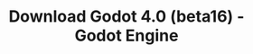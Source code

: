 ---
# Generated by /tools/generators/src/download_archive_generator !!! do not edit by hand !!!
title: 'Download Godot 4.0 (beta16) - Godot Engine'
type: 'download/archive'
name: '4.0'
flavor: 'beta16'
release_date: '2023-01-27T03:00:00-00:00'
release_notes: 'article/dev-snapshot-godot-4-0-beta-16/'
primaryPlatforms:
  - 'android.apk'
  - 'linux.64'
  - 'macos.universal'
  - 'windows.64'
  - 'web'
  - 'templates'
links:
  android.apk:
    name: 'android.apk'
    title: 'Android'
    caption: 'Universal APK (ARM64 + ARMv7 + x86_64 + x86)'
    tags:
      - 'APK download'
      - 'ARM64/v7'
      - 'x86 (64 & 32 bit)'
    hosts:
      github_builds:
        regular: 'https://github.com/godotengine/godot-builds/releases/download/4.0-beta16/Godot_v4.0-beta16_android_editor.apk'
        mono: '#'
      github:
        regular: 'https://github.com/godotengine/godot/releases/download/4.0-beta16/Godot_v4.0-beta16_android_editor.apk'
        mono: '#'
  linux.64:
    name: 'linux.64'
    title: 'Linux'
    caption: 'Standard (x86_64)'
    tags:
      - '64 bit'
    hosts:
      github_builds:
        regular: 'https://github.com/godotengine/godot-builds/releases/download/4.0-beta16/Godot_v4.0-beta16_linux.x86_64.zip'
        mono: 'https://github.com/godotengine/godot-builds/releases/download/4.0-beta16/Godot_v4.0-beta16_mono_linux_x86_64.zip'
      github:
        regular: 'https://github.com/godotengine/godot/releases/download/4.0-beta16/Godot_v4.0-beta16_linux.x86_64.zip'
        mono: 'https://github.com/godotengine/godot/releases/download/4.0-beta16/Godot_v4.0-beta16_mono_linux_x86_64.zip'
  macos.universal:
    name: 'macos.universal'
    title: 'macOS'
    caption: 'Universal (x86_64 + Apple Silicon)'
    tags:
      - 'Intel/Apple Silicon'
      - '64 bit'
    hosts:
      github_builds:
        regular: 'https://github.com/godotengine/godot-builds/releases/download/4.0-beta16/Godot_v4.0-beta16_macos.universal.zip'
        mono: 'https://github.com/godotengine/godot-builds/releases/download/4.0-beta16/Godot_v4.0-beta16_mono_macos.universal.zip'
      github:
        regular: 'https://github.com/godotengine/godot/releases/download/4.0-beta16/Godot_v4.0-beta16_macos.universal.zip'
        mono: 'https://github.com/godotengine/godot/releases/download/4.0-beta16/Godot_v4.0-beta16_mono_macos.universal.zip'
  windows.64:
    name: 'windows.64'
    title: 'Windows'
    caption: 'Standard (x86_64)'
    tags:
      - '64 bit'
    hosts:
      github_builds:
        regular: 'https://github.com/godotengine/godot-builds/releases/download/4.0-beta16/Godot_v4.0-beta16_win64.exe.zip'
        mono: 'https://github.com/godotengine/godot-builds/releases/download/4.0-beta16/Godot_v4.0-beta16_mono_win64.zip'
      github:
        regular: 'https://github.com/godotengine/godot/releases/download/4.0-beta16/Godot_v4.0-beta16_win64.exe.zip'
        mono: 'https://github.com/godotengine/godot/releases/download/4.0-beta16/Godot_v4.0-beta16_mono_win64.zip'
  web:
    name: 'web'
    title: 'Web editor'
    caption: ''
    tags:
      - 'Self-hosted'
      - 'Cross-platform'
    hosts:
      github_builds:
        regular: 'https://github.com/godotengine/godot-builds/releases/download/4.0-beta16/Godot_v4.0-beta16_web_editor.zip'
        mono: '#'
      github:
        regular: 'https://github.com/godotengine/godot/releases/download/4.0-beta16/Godot_v4.0-beta16_web_editor.zip'
        mono: '#'
  linux.arm64:
    name: 'linux.arm64'
    title: 'Linux'
    caption: 'Standard (ARM64)'
    tags:
      - 'ARM64'
      - '64 bit'
    hosts:
      github_builds:
        regular: 'https://github.com/godotengine/godot-builds/releases/download/4.0-beta16/Godot_v4.0-beta16_linux.arm64.zip'
        mono: 'https://github.com/godotengine/godot-builds/releases/download/4.0-beta16/Godot_v4.0-beta16_mono_linux_arm64.zip'
      github:
        regular: 'https://github.com/godotengine/godot/releases/download/4.0-beta16/Godot_v4.0-beta16_linux.arm64.zip'
        mono: 'https://github.com/godotengine/godot/releases/download/4.0-beta16/Godot_v4.0-beta16_mono_linux_arm64.zip'
  linux.32:
    name: 'linux.32'
    title: 'Linux'
    caption: 'Standard (x86)'
    tags:
      - '32 bit'
    hosts:
      github_builds:
        regular: 'https://github.com/godotengine/godot-builds/releases/download/4.0-beta16/Godot_v4.0-beta16_linux.x86_32.zip'
        mono: 'https://github.com/godotengine/godot-builds/releases/download/4.0-beta16/Godot_v4.0-beta16_mono_linux_x86_32.zip'
      github:
        regular: 'https://github.com/godotengine/godot/releases/download/4.0-beta16/Godot_v4.0-beta16_linux.x86_32.zip'
        mono: 'https://github.com/godotengine/godot/releases/download/4.0-beta16/Godot_v4.0-beta16_mono_linux_x86_32.zip'
  linux.arm32:
    name: 'linux.arm32'
    title: 'Linux'
    caption: 'Standard (ARM32)'
    tags:
      - 'ARM32'
      - '32 bit'
    hosts:
      github_builds:
        regular: 'https://github.com/godotengine/godot-builds/releases/download/4.0-beta16/Godot_v4.0-beta16_linux.arm32.zip'
        mono: 'https://github.com/godotengine/godot-builds/releases/download/4.0-beta16/Godot_v4.0-beta16_mono_linux_arm32.zip'
      github:
        regular: 'https://github.com/godotengine/godot/releases/download/4.0-beta16/Godot_v4.0-beta16_linux.arm32.zip'
        mono: 'https://github.com/godotengine/godot/releases/download/4.0-beta16/Godot_v4.0-beta16_mono_linux_arm32.zip'
  windows.32:
    name: 'windows.32'
    title: 'Windows'
    caption: 'Standard (x86)'
    tags:
      - '32 bit'
    hosts:
      github_builds:
        regular: 'https://github.com/godotengine/godot-builds/releases/download/4.0-beta16/Godot_v4.0-beta16_win32.exe.zip'
        mono: 'https://github.com/godotengine/godot-builds/releases/download/4.0-beta16/Godot_v4.0-beta16_mono_win32.zip'
      github:
        regular: 'https://github.com/godotengine/godot/releases/download/4.0-beta16/Godot_v4.0-beta16_win32.exe.zip'
        mono: 'https://github.com/godotengine/godot/releases/download/4.0-beta16/Godot_v4.0-beta16_mono_win32.zip'
  aar_library:
    name: 'aar_library'
    title: 'AAR library'
    caption: ''
    tags:
      - 'Android plugins'
      - 'Java'
      - 'Kotlin'
    hosts:
      github_builds:
        regular: 'https://github.com/godotengine/godot-builds/releases/download/4.0-beta16/godot-lib.4.0.beta16.template_release.aar'
        mono: '#'
      github:
        regular: 'https://github.com/godotengine/godot/releases/download/4.0-beta16/godot-lib.4.0.beta16.template_release.aar'
        mono: '#'
  templates:
    name: 'templates'
    title: 'Export templates'
    caption: ''
    tags:
      - 'Used to export your games to all supported platforms'
    hosts:
      github_builds:
        regular: 'https://github.com/godotengine/godot-builds/releases/download/4.0-beta16/Godot_v4.0-beta16_export_templates.tpz'
        mono: 'https://github.com/godotengine/godot-builds/releases/download/4.0-beta16/Godot_v4.0-beta16_mono_export_templates.tpz'
      github:
        regular: 'https://github.com/godotengine/godot/releases/download/4.0-beta16/Godot_v4.0-beta16_export_templates.tpz'
        mono: 'https://github.com/godotengine/godot/releases/download/4.0-beta16/Godot_v4.0-beta16_mono_export_templates.tpz'
---